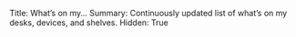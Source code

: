 Title: What’s on my&hellip;
Summary: Continuously updated list of what’s on my desks, devices, and shelves.
Hidden: True

